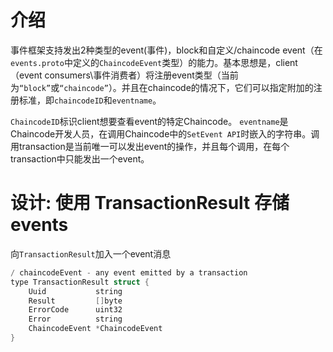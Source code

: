# 介绍
事件框架支持发出2种类型的event(事件)，block和自定义/chaincode event（在`events.proto`中定义的`ChaincodeEvent`类型）的能力。基本思想是，client（event consumers\事件消费者）将注册event类型（当前为`“block”`或`“chaincode”`）。并且在chaincode的情况下，它们可以指定附加的注册标准，即`chaincodeID`和`eventname`。 

`ChaincodeID`标识client想要查看event的特定Chaincode。
`eventname`是Chaincode开发人员，在调用Chaincode中的`SetEvent API`时嵌入的字符串。调用transaction是当前唯一可以发出event的操作，并且每个调用，在每个transaction中只能发出一个event。

# 设计: 使用 TransactionResult 存储 events
向`TransactionResult`加入一个event消息
``` c
/ chaincodeEvent - any event emitted by a transaction
type TransactionResult struct {
	Uuid           string          
	Result         []byte
	ErrorCode      uint32
	Error          string
	ChaincodeEvent *ChaincodeEvent
}
```


